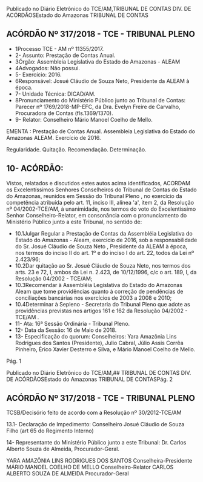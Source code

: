 Publicado  no  Diário Eletrônico do TCE/AM,TRIBUNAL DE CONTAS DIV. DE  ACÓRDÃOSEstado do Amazonas TRIBUNAL DE CONTAS

## ACÓRDÃO Nº 317/2018 - TCE - TRIBUNAL PLENO

- 1Processo TCE - AM nº 11355/2017.
- 2- Assunto: Prestação de Contas Anual.
- 3Órgão: Assembleia Legislativa do Estado do Amazonas - ALEAM
- 4Advogados: Não possui.
- 5- Exercício: 2016.
- 6Responsável: Josué Cláudio de Souza Neto, Presidente da ALEAM à época.
- 7- Unidade Técnica: DICAD/AM.
- 8Pronunciamento do Ministério Público junto ao Tribunal de Contas: Parecer nº 1769/2018-MP-EFC,  da  Dra.  Evelyn  Freire  de  Carvalho,  Procuradora  de  Contas (fls.1369/1370).
- 9- Relator: Conselheiro Mário Manoel Coelho de Mello.

EMENTA : Prestação de Contas Anual. Assembleia Legislativa do Estado do Amazonas ALEAM. Exercício de 2016.

Regularidade. Quitação. Recomendação. Determinação.

## 10- ACÓRDÃO:

Vistos, relatados e discutidos estes autos acima identificados, ACORDAM os Excelentíssimos Senhores Conselheiros do Tribunal de Contas do Estado do Amazonas,  reunidos  em  Sessão  do Tribunal  Pleno ,  no  exercício  da  competência atribuída pelo art. 11, inciso III, alínea 'a', item 2, da Resolução nº 04/2002-TCE/AM, à unanimidade, nos termos do voto do Excelentíssimo Senhor Conselheiro-Relator, em consonância com  o  pronunciamento  do  Ministério  Público  junto  a  este  Tribunal,  no sentido de:

- 10.1Julgar Regular a Prestação de Contas da Assembléia Legislativa do  Estado  do  Amazonas  -  Aleam,  exercício  de  2016,  sob  a responsabilidade do Sr. Josué Cláudio de Souza Neto , Presidente da ALEAM à época, nos termos do inciso II do art. 1º e do inciso I do art. 22, todos da Lei nº 2.423/96;
- 10.2Dar quitação ao Sr. Josué Cláudio de Souza Neto, nos termos dos arts. 23 e 72, I, ambos da Lei n. 2.423, de 10/12/1996, c/c o art. 189, I, da Resolução 04/2002 - TCE/AM;
- 10.3Recomendar à Assembléia Legislativa do Estado do Amazonas Aleam que tome providências quanto à correção de pendências de conciliações bancárias nos exercícios de 2003 a 2008 e 2010;
- 10.4Determinar à Sepleno - Secretaria do Tribunal Pleno que adote as  providências  previstas  nos  artigos  161  e  162  da  Resolução 04/2002 - TCE/AM .
- 11- Ata: 16ª Sessão Ordinária - Tribunal Pleno.
- 12- Data da Sessão: 16 de Maio de 2018.
- 13- Especificação do quorum: Conselheiros: Yara Amazônia Lins Rodrigues dos Santos (Presidente),  Julio Cabral, Júlio Assis Corrêa Pinheiro, Érico Xavier Desterro e Silva, e Mário Manoel Coelho de Mello.

Pág. 1

Publicado  no  Diário Eletrônico do TCE/AM,## TRIBUNAL DE CONTAS DIV. DE  ACÓRDÃOSEstado do Amazonas TRIBUNAL DE CONTASPág. 2

## ACÓRDÃO Nº 317/2018 - TCE - TRIBUNAL PLENO

TCSB/Decisório feito de acordo com a Resolução nº 30/2012-TCE/AM

13.1- Declaração de Impedimento: Conselheiro Josué Cláudio de Souza Filho (art 65 do Regimento Interno)

14- Representante  do  Ministério  Público  junto  a  este  Tribunal: Dr. Carlos  Alberto Souza de Almeida, Procurador-Geral.

YARA AMAZÔNIA LINS RODRIGUES DOS SANTOS Conselheira-Presidente MÁRIO MANOEL COELHO DE MELLO Conselheiro-Relator CARLOS ALBERTO SOUZA DE ALMEIDA Procurador-Geral